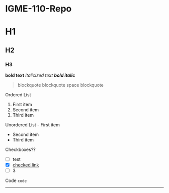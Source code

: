 # IGME-110-Repo


# H1
## H2
### H3
**bold text**
*italicized text*
***bold italic***
> blockquote
> blockquote
space
> blockquote

Ordered List
1. First item
2. Second item
3. Third item

Unordered List	- First item
- Second item
- Third item

Checkboxes??
- [ ] test
- [x] [checked link](https://github.com/ltg7412/IGME-110-Repo/)
- [ ] 3

Code	`code`

---

